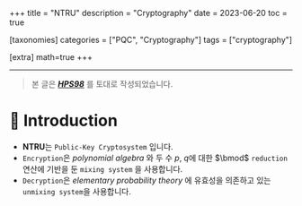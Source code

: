 +++
title = "NTRU"
description = "Cryptography"
date = 2023-06-20
toc = true

[taxonomies]
categories = ["PQC", "Cryptography"]
tags = ["cryptography"]

[extra]
math=true
+++

---
> 본 글은 [***HPS98***](https://www.ntru.org/f/hps98.pdf) 를 토대로 작성되었습니다.

# 📌 Introduction
- <txtred>**NTRU**</txtred>는 `Public-Key Cryptosystem` 입니다.
- `Encryption`은 *polynomial algebra* 와 두 수 $p$, $q$에 대한 $\bmod$ `reduction` 연산에 기반을 둔 `mixing system` 을 사용합니다.
- `Decryption`은 *elementary probability theory* 에 유효성을 의존하고 있는 `unmixing system`을 사용합니다.

